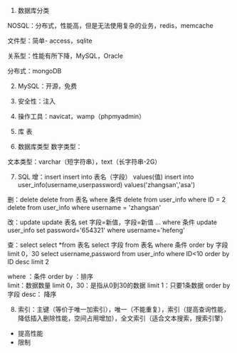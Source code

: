 1. 数据库分类

  NOSQL：分布式，性能高，但是无法使用复杂的业务，redis，memcache       
          
  文件型：简单- access，sqlite
  
  关系型：性能有所下降，MySQL，Oracle
  
  分布式：mongoDB
  
2. MySQL：开源，免费

3. 安全性：注入

4. 操作工具：navicat，wamp（phpmyadmin）

5. 库  表 

6. 数据库类型
数字类型：

文本类型：varchar（短字符串），text（长字符串-2G）

7. SQL
增：insert
    insert into 表名（字段） values(值)
    insert into user_info(username,userpassword) values('zhangsan','asa')
    
删：delete
    delete from 表名 where 条件
    delete from user_info where ID = 2 
    delete from user_info where username = 'zhangsan'    

改：update
    update 表名 set 字段=新值，字段=新值 ... where 条件
    update user_info set password='654321' where username='hefeng'

查：select
    select *from 表名
    select 字段 from 表名 where 条件 order by 字段 limit 0，30
    select username,password from user_info where ID<10 order by ID desc limit 2

where ：条件
order by ：排序   
limit：数据数量
limit 0，30：是指从0到30的数据
limit 1：只要1条数据
order by 字段 desc： 降序

8. 索引：主键（等价于唯一加索引），唯一（不能重复），索引（提高查询性能，降低插入删除性能，空间占用增加），全文索引（适合文本搜索，搜索引擎）
- 提高性能
- 限制